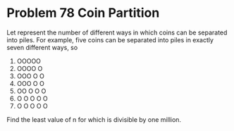 # Problem  78 Coin Partition
Let represent the number of different ways in which coins can be separated into piles. For example, five coins can be separated into piles in exactly seven different ways, so
1) OOOOO
2) OOOO   O
3) OOO   O O
4) OOO   O   O
5) OO   O O   O
6) O O   O   O   O
7) O   O   O   O   O

Find the least value of n for which is divisible by one million.

